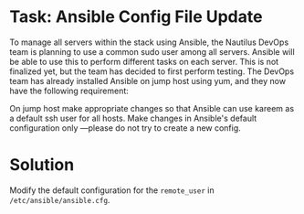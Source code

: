 # Task: Ansible Config File Update	

To manage all servers within the stack using Ansible, the Nautilus DevOps team is planning to use a common sudo user among all servers. Ansible will be able to use this to perform different tasks on each server. This is not finalized yet, but the team has decided to first perform testing. The DevOps team has already installed Ansible on jump host using yum, and they now have the following requirement:



On jump host make appropriate changes so that Ansible can use kareem as a default ssh user for all hosts. Make changes in Ansible's default configuration only —please do not try to create a new config.


# Solution

Modify the default configuration for the `remote_user` in `/etc/ansible/ansible.cfg`.